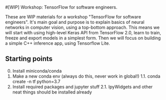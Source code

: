 #[WIP] Workshop: TensorFlow for software engineers.

These are WIP materials for a workshop "TensorFlow for software engineers". It's main goal and purpose is to explain basics of neural networks in computer vision, using a top-bottom approach.
This means we will start with using high-level Keras API from TensorFlow 2.0, learn to train, freeze and export models in a simplest form. Then we will focus on building a simple C++ inference app, using Tensorflow Lite. 

## Starting points
0. Install miniconda/conda
1. Make a new conda env (always do this, never work in global!)
1.1. conda create -n tf python=3.7
2. Install required packages and jupyter stuff
2.1. IpyWidgets and other neat things should be installed already

